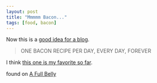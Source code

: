 ```yaml
---
layout: post
title: "Mmmmm Bacon..."
tags: [food, bacon]
---
```


Now this is a [good idea for a blog](http://baconshow.blogspot.com/).

> ONE BACON RECIPE PER DAY, EVERY DAY, FOREVER

I think [this one is my favorite so far](http://baconshow.blogspot.com/2005/08/roast-bacon-wrapped-pork.html).

found on [A Full Belly](http://www.afullbelly.com/2005/08/mmmm_bacon.html)
